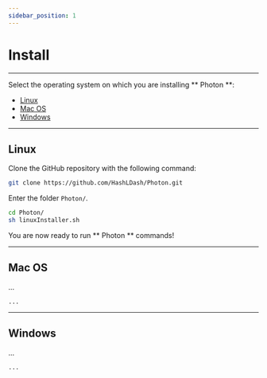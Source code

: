 ```yaml
---
sidebar_position: 1
---
```


# Install

---
Select the operating system on which you are installing ** Photon **:

- [Linux](installing-sys#linux)
- [Mac OS](installing-sys#mac-os)
- [Windows](installing-sys#windows)

---
## Linux
Clone the GitHub repository with the following command:

```sh
git clone https://github.com/HashLDash/Photon.git
```

Enter the folder `Photon/`.
```sh
cd Photon/
sh linuxInstaller.sh
```
You are now ready to run ** Photon ** commands!

---

## Mac OS

...

```mdx title="Photon/"
...
```

---

## Windows

...

``` mdx title="Photon/"
...
```



